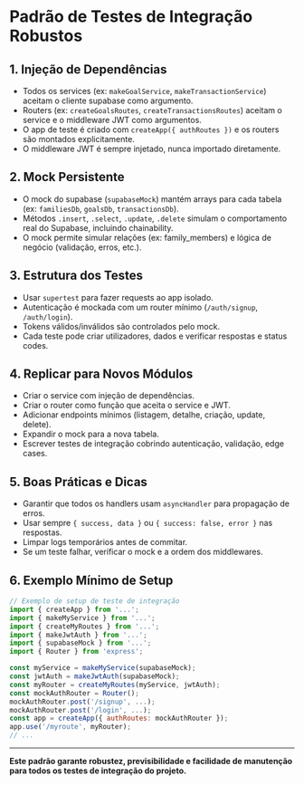 # Padrão de Testes de Integração Robustos

## 1. Injeção de Dependências
- Todos os services (ex: `makeGoalService`, `makeTransactionService`) aceitam o cliente supabase como argumento.
- Routers (ex: `createGoalsRoutes`, `createTransactionsRoutes`) aceitam o service e o middleware JWT como argumentos.
- O app de teste é criado com `createApp({ authRoutes })` e os routers são montados explicitamente.
- O middleware JWT é sempre injetado, nunca importado diretamente.

## 2. Mock Persistente
- O mock do supabase (`supabaseMock`) mantém arrays para cada tabela (ex: `familiesDb`, `goalsDb`, `transactionsDb`).
- Métodos `.insert`, `.select`, `.update`, `.delete` simulam o comportamento real do Supabase, incluindo chainability.
- O mock permite simular relações (ex: family_members) e lógica de negócio (validação, erros, etc.).

## 3. Estrutura dos Testes
- Usar `supertest` para fazer requests ao app isolado.
- Autenticação é mockada com um router mínimo (`/auth/signup`, `/auth/login`).
- Tokens válidos/inválidos são controlados pelo mock.
- Cada teste pode criar utilizadores, dados e verificar respostas e status codes.

## 4. Replicar para Novos Módulos
- Criar o service com injeção de dependências.
- Criar o router como função que aceita o service e JWT.
- Adicionar endpoints mínimos (listagem, detalhe, criação, update, delete).
- Expandir o mock para a nova tabela.
- Escrever testes de integração cobrindo autenticação, validação, edge cases.

## 5. Boas Práticas e Dicas
- Garantir que todos os handlers usam `asyncHandler` para propagação de erros.
- Usar sempre `{ success, data }` ou `{ success: false, error }` nas respostas.
- Limpar logs temporários antes de commitar.
- Se um teste falhar, verificar o mock e a ordem dos middlewares.

## 6. Exemplo Mínimo de Setup
```js
// Exemplo de setup de teste de integração
import { createApp } from '...';
import { makeMyService } from '...';
import { createMyRoutes } from '...';
import { makeJwtAuth } from '...';
import { supabaseMock } from '...';
import { Router } from 'express';

const myService = makeMyService(supabaseMock);
const jwtAuth = makeJwtAuth(supabaseMock);
const myRouter = createMyRoutes(myService, jwtAuth);
const mockAuthRouter = Router();
mockAuthRouter.post('/signup', ...);
mockAuthRouter.post('/login', ...);
const app = createApp({ authRoutes: mockAuthRouter });
app.use('/myroute', myRouter);
// ...
```

---

**Este padrão garante robustez, previsibilidade e facilidade de manutenção para todos os testes de integração do projeto.** 